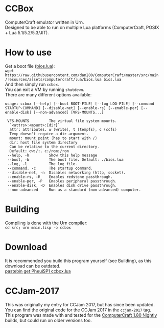 # CCBox
ComputerCraft emulator written in Urn.  
Designed to be able to run on multiple Lua platforms (ComputerCraft, POSIX + Lua 5.1/5.2/5.3/JIT).

# How to use
Get a boot file ([bios.lua](https://github.com/dan200/ComputerCraft/blob/master/src/main/resources/assets/computercraft/lua/bios.lua)):  
`wget https://raw.githubusercontent.com/dan200/ComputerCraft/master/src/main/resources/assets/computercraft/lua/bios.lua bios.lua`  
And then simply run `ccbox`.  
You can exit a VM by running `shutdown`.  
There are many different options available:  
```
usage: ccbox [--help] [--boot BOOT-FILE] [--log LOG-FILE] [--command STARTUP-COMMAND] [--disable-net] [--enable-rs] [--enable-per] [--enable-disk] [--non-advanced] [VFS-MOUNTS...]

 VFS-MOUNTS         The virtual file system mounts.
  `<attrs>:<mount>:[dir]`
  attr: attributes. w (write), t (tempfs), c (ccfs)
  Temp doesn't require a dir argument.
  mount: mount point (has to start with /)
  dir: host file system directory
  Can be relative to the current directory.
  Default: cw:/:. c:/rom:/rom
 --help, -h         Show this help message
 --boot, -b         The boot file. Default: ./bios.lua
 --log, -l          The log file.
 --command, -c      The startup command.
 --disable-net, -n  Disables networking (http, socket).
 --enable-rs, -R    Enables redstone passthrough.
 --enable-per, -P   Enables peripheral passthrough.
 --enable-disk, -D  Enables disk drive passthrough.
 --non-advanced     Run as a standard (non-advanced) computer.
```

# Building
Compiling is done with the [Urn](https://gitlab.com/urn/urn) compiler:  
`cd src; urn main.lisp -o ccbox`

# Download
It is recommended you build this program yourself (see Building), as this download can be outdated.  
[pastebin get PheuiSP1 ccbox.lua](https://pastebin.com/PheuiSP1)

# CCJam-2017
This was originally my entry for CCJam 2017, but has since been updated.  
You can find the original code for the CCJam 2017 in the `ccjam-2017` tag.  
This program was made with and tested for the [ComputerCraft 1.80 Nightly](https://cc.crzd.me/) builds, but could run on older versions too.
